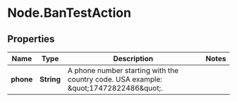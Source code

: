 # Node.BanTestAction

## Properties

Name | Type | Description | Notes
------------ | ------------- | ------------- | -------------
**phone** | **String** | A phone number starting with the country code. USA example: \&quot;17472822486\&quot;. | 


